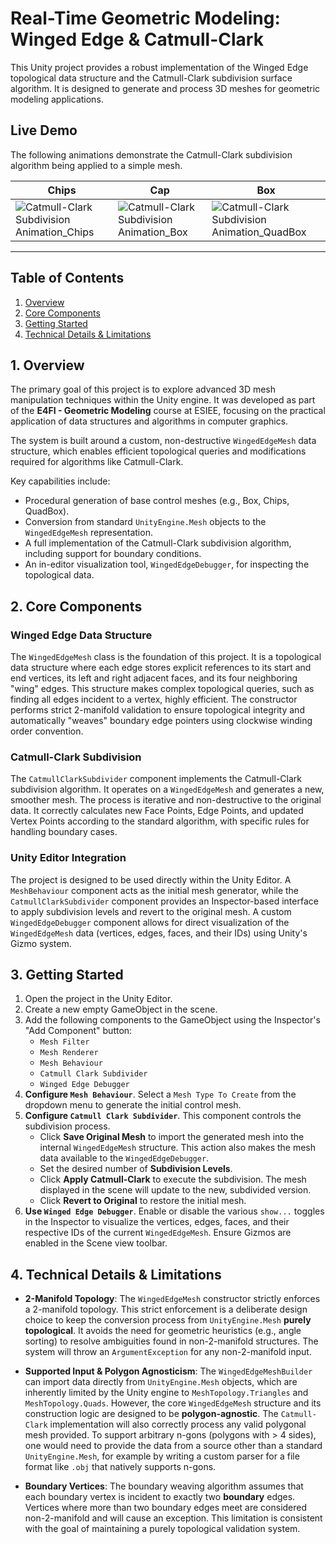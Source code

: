 ﻿# Real-Time Geometric Modeling: Winged Edge & Catmull-Clark

This Unity project provides a robust implementation of the Winged Edge topological data structure and the Catmull-Clark subdivision surface algorithm. It is designed to generate and process 3D meshes for geometric modeling applications.

## Live Demo

The following animations demonstrate the Catmull-Clark subdivision algorithm being applied to a simple mesh.

| Chips                                                                                 | Cap                                                        | Box                                                                                   |
|---------------------------------------------------------------------------------------|------------------------------------------------------------|---------------------------------------------------------------------------------------|
| ![Catmull-Clark Subdivision Animation_Chips](./Demo/chips.gif) | ![Catmull-Clark Subdivision Animation_Box](./Demo/cap.gif) | ![Catmull-Clark Subdivision Animation_QuadBox](./Demo/box.gif) |

---

## Table of Contents
1.  [Overview](#1-overview)
2.  [Core Components](#2-core-components)
3.  [Getting Started](#3-getting-started)
4.  [Technical Details & Limitations](#4-technical-details--limitations)

## 1. Overview

The primary goal of this project is to explore advanced 3D mesh manipulation techniques within the Unity engine. It was developed as part of the **E4FI - Geometric Modeling** course at ESIEE, focusing on the practical application of data structures and algorithms in computer graphics.

The system is built around a custom, non-destructive `WingedEdgeMesh` data structure, which enables efficient topological queries and modifications required for algorithms like Catmull-Clark.

Key capabilities include:
-   Procedural generation of base control meshes (e.g., Box, Chips, QuadBox).
-   Conversion from standard `UnityEngine.Mesh` objects to the `WingedEdgeMesh` representation.
-   A full implementation of the Catmull-Clark subdivision algorithm, including support for boundary conditions.
-   An in-editor visualization tool, `WingedEdgeDebugger`, for inspecting the topological data.

## 2. Core Components

### Winged Edge Data Structure
The `WingedEdgeMesh` class is the foundation of this project. It is a topological data structure where each edge stores explicit references to its start and end vertices, its left and right adjacent faces, and its four neighboring "wing" edges. This structure makes complex topological queries, such as finding all edges incident to a vertex, highly efficient. The constructor performs strict 2-manifold validation to ensure topological integrity and automatically "weaves" boundary edge pointers using clockwise winding order convention.

### Catmull-Clark Subdivision
The `CatmullClarkSubdivider` component implements the Catmull-Clark subdivision algorithm. It operates on a `WingedEdgeMesh` and generates a new, smoother mesh. The process is iterative and non-destructive to the original data. It correctly calculates new Face Points, Edge Points, and updated Vertex Points according to the standard algorithm, with specific rules for handling boundary cases.

### Unity Editor Integration
The project is designed to be used directly within the Unity Editor. A `MeshBehaviour` component acts as the initial mesh generator, while the `CatmullClarkSubdivider` component provides an Inspector-based interface to apply subdivision levels and revert to the original mesh. A custom `WingedEdgeDebugger` component allows for direct visualization of the `WingedEdgeMesh` data (vertices, edges, faces, and their IDs) using Unity's Gizmo system.

## 3. Getting Started

1.  Open the project in the Unity Editor.
2.  Create a new empty GameObject in the scene.
3.  Add the following components to the GameObject using the Inspector's "Add Component" button:
    *   `Mesh Filter`
    *   `Mesh Renderer`
    *   `Mesh Behaviour`
    *   `Catmull Clark Subdivider`
    *   `Winged Edge Debugger`
4.  **Configure `Mesh Behaviour`**. Select a `Mesh Type To Create` from the dropdown menu to generate the initial control mesh.
5.  **Configure `Catmull Clark Subdivider`**. This component controls the subdivision process.
    *   Click **Save Original Mesh** to import the generated mesh into the internal `WingedEdgeMesh` structure. This action also makes the mesh data available to the `WingedEdgeDebugger`.
    *   Set the desired number of **Subdivision Levels**.
    *   Click **Apply Catmull-Clark** to execute the subdivision. The mesh displayed in the scene will update to the new, subdivided version.
    *   Click **Revert to Original** to restore the initial mesh.
6.  **Use `Winged Edge Debugger`**. Enable or disable the various `show...` toggles in the Inspector to visualize the vertices, edges, faces, and their respective IDs of the current `WingedEdgeMesh`. Ensure Gizmos are enabled in the Scene view toolbar.

## 4. Technical Details & Limitations

*   **2-Manifold Topology**: The `WingedEdgeMesh` constructor strictly enforces a 2-manifold topology. This strict enforcement is a deliberate design choice to keep the conversion process from `UnityEngine.Mesh` **purely topological**. It avoids the need for geometric heuristics (e.g., angle sorting) to resolve ambiguities found in non-2-manifold structures. The system will throw an `ArgumentException` for any non-2-manifold input.


*   **Supported Input & Polygon Agnosticism**: The `WingedEdgeMeshBuilder` can import data directly from `UnityEngine.Mesh` objects, which are inherently limited by the Unity engine to `MeshTopology.Triangles` and `MeshTopology.Quads`. However, the core `WingedEdgeMesh` structure and its construction logic are designed to be **polygon-agnostic**. The `Catmull-Clark` implementation will also correctly process any valid polygonal mesh provided. To support arbitrary n-gons (polygons with > 4 sides), one would need to provide the data from a source other than a standard `UnityEngine.Mesh`, for example by writing a custom parser for a file format like `.obj` that natively supports n-gons.


*   **Boundary Vertices**: The boundary weaving algorithm assumes that each boundary vertex is incident to exactly two **boundary** edges. Vertices where more than two boundary edges meet are considered non-2-manifold and will cause an exception. This limitation is consistent with the goal of maintaining a purely topological validation system.